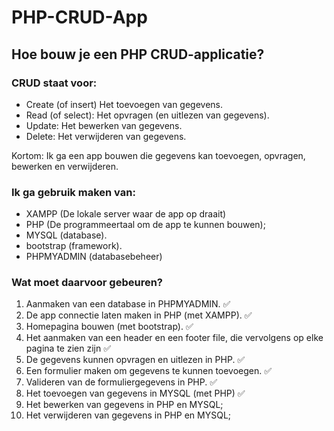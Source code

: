 # PHP-CRUD-App
## Hoe bouw je een PHP CRUD-applicatie?
### CRUD staat voor:
- Create (of insert) Het toevoegen van gegevens.
- Read (of select): Het opvragen (en uitlezen van gegevens).
- Update: Het bewerken van gegevens.
- Delete: Het verwijderen van gegevens.

Kortom: Ik ga een app bouwen die gegevens kan toevoegen, opvragen, bewerken en verwijderen. 

### Ik ga gebruik maken van: 
- XAMPP (De lokale server waar de app op draait)
- PHP (De programmeertaal om de app te kunnen bouwen);
- MYSQL (database).
- bootstrap (framework).
- PHPMYADMIN (databasebeheer)

### Wat moet daarvoor gebeuren?
1. Aanmaken van een database in PHPMYADMIN. ✅
2. De app connectie laten maken in PHP (met XAMPP). ✅
3. Homepagina bouwen (met bootstrap). ✅
4. Het aanmaken van een header en een footer file, die vervolgens op elke pagina te zien zijn  ✅
5. De gegevens kunnen opvragen en uitlezen in PHP.  ✅
6. Een formulier maken om gegevens te kunnen toevoegen. ✅
7. Valideren van de formuliergegevens in PHP. ✅
8. Het toevoegen van gegevens in MYSQL (met PHP) ✅
9. Het bewerken van gegevens in PHP en MYSQL;
10. Het verwijderen van gegevens in PHP en MYSQL;    
